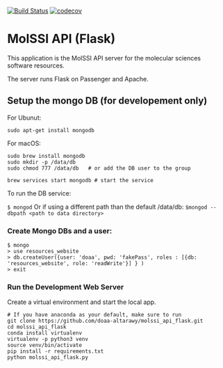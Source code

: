[![Build Status](https://travis-ci.org/doaa-altarawy/molssi_api_flask.svg?branch=master)](https://travis-ci.org/doaa-altarawy/molssi_api_flask)
[![codecov](https://codecov.io/gh/doaa-altarawy/molssi_api_flask/branch/master/graph/badge.svg)](https://codecov.io/gh/doaa-altarawy/molssi_api_flask)

# MolSSI API (Flask)

This application is the MolSSI API server for the molecular sciences software resources.

The server runs Flask on Passenger and Apache.

## Setup the mongo DB (for developement only)

For Ubunut:

`sudo apt-get install mongodb`

For macOS:

```
sudo brew install mongodb
sudo mkdir -p /data/db
sudo chmod 777 /data/db   # or add the DB user to the group

brew services start mongodb # start the service
```


To run the DB service:

`$ mongod`
Or if using a different path than the default /data/db:
`$mongod --dbpath <path to data directory>`


### Create Mongo DBs and a user:
```
$ mongo
> use resources_website
> db.createUser({user: 'doaa', pwd: 'fakePass', roles : [{db: 'resources_website', role: 'readWrite'}] } )
> exit
```

### Run the Development Web Server
Create a virtual environment and start the local app.

```
# If you have anaconda as your default, make sure to run
git clone https://github.com/doaa-altarawy/molssi_api_flask.git
cd molssi_api_flask
conda install virtualenv
virtualenv -p python3 venv
source venv/bin/activate
pip install -r requirements.txt
python molssi_api_flask.py
```